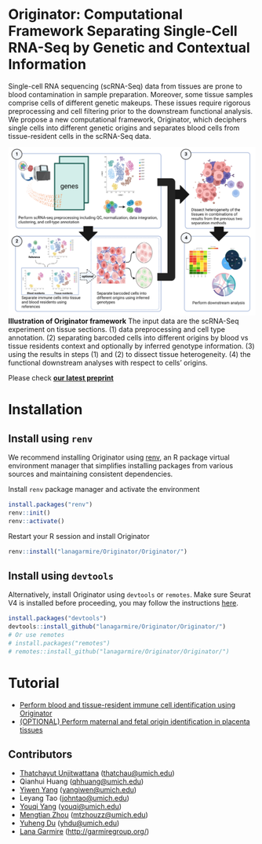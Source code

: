# Originator: Computational Framework Separating Single-Cell RNA-Seq by Genetic and Contextual Information

Single-cell RNA sequencing (scRNA-Seq) data from tissues are prone to blood contamination in sample preparation. Moreover, some tissue samples comprise cells of different genetic makeups. These issues require rigorous preprocessing and cell filtering prior to the downstream functional analysis. We propose a new computational framework, Originator, which deciphers single cells into different genetic origins and separates blood cells from tissue-resident cells in the scRNA-Seq data. 

![alt text](image/originator_pipeline.png)
**Illustration of Originator framework** The input data are the scRNA-Seq experiment on tissue sections. (1) data preprocessing and cell type annotation. (2) separating barcoded cells into different origins by blood vs tissue residents context and optionally by inferred genotype information. (3) using the results in steps (1) and (2) to dissect tissue heterogeneity. (4) the functional downstream analyses with respect to cells’ origins.

Please check **[our latest preprint](https://www.biorxiv.org/content/10.1101/2024.04.04.588144v3)**

# Installation

## Install using `renv`

We recommend installing Originator using [renv](https://rstudio.github.io/renv/articles/renv.html), an R package virtual environment manager that simplifies installing packages from various sources and maintaining consistent dependencies.

Install `renv` package manager and activate the environment

```r
install.packages("renv")
renv::init()
renv::activate()
```

Restart your R session and install Originator

```r
renv::install("lanagarmire/Originator/Originator/")
```

## Install using `devtools`

Alternatively, install Originator using `devtools` or `remotes`. Make sure Seurat V4 is installed before proceeding, you may follow the instructions [here](https://satijalab.org/seurat/articles/install_v5.html#install-seurat-v4).

```r
install.packages("devtools")
devtools::install_github("lanagarmire/Originator/Originator/")
# Or use remotes
# install.packages("remotes")
# remotes::install_github("lanagarmire/Originator/Originator/")
```

# Tutorial
- [Perform blood and tissue-resident immune cell identification using Originator](tutorial/Originator_tutorial.md)
- [(OPTIONAL) Perform maternal and fetal origin identification in placenta tissues](tutorial/Originator_optional_placenta.md)


## Contributors
- [Thatchayut Unjitwattana](https://github.com/thatchayut) (thatchau@umich.edu)
- Qianhui Huang (qhhuang@umich.edu)
- [Yiwen Yang](https://github.com/remisiki) (yangiwen@umich.edu)
- Leyang Tao (johntao@umich.edu)
- [Youqi Yang](https://github.com/youqiy) (youqi@umich.edu)
- [Mengtian Zhou](https://github.com/mengtzhou) (mtzhouzz@umich.edu)
- [Yuheng Du](https://github.com/yhdu36) (yhdu@umich.edu)
- [Lana Garmire](https://github.com/lanagarmire) (http://garmiregroup.org/)
